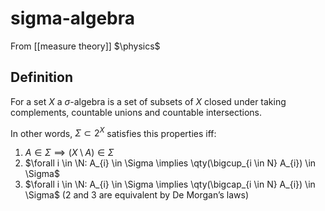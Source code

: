 # sigma-algebra
From [[measure theory]]
$\physics$
## Definition
For a set $X$ a $\sigma$-algebra is a set of subsets of $X$ closed under taking complements, countable unions and countable intersections.

In other words, $\Sigma \subset 2^{X}$ satisfies this properties iff:
1. $A \in \Sigma \implies (X \setminus A) \in \Sigma$
2. $\forall i \in \N: A_{i} \in \Sigma \implies \qty(\bigcup_{i \in N} A_{i}) \in \Sigma$
3. $\forall i \in \N: A_{i} \in \Sigma \implies \qty(\bigcap_{i \in N} A_{i}) \in \Sigma$
(2 and 3 are equivalent by De Morgan’s laws)
